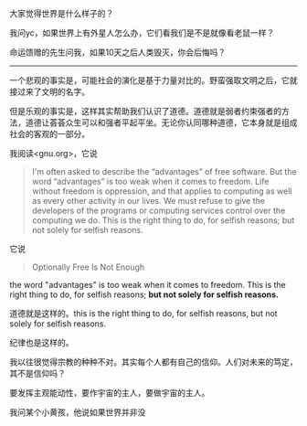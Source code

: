 大家觉得世界是什么样子的？

我问yc，如果世界上有外星人怎么办，它们看我们是不是就像看老鼠一样？

命运馈赠的先生问我，如果10天之后人类毁灭，你会后悔吗？

---

一个悲观的事实是，可能社会的演化是基于力量对比的。野蛮强取文明之后，它就接过来了文明的名字。

但是乐观的事实是，这样其实帮助我们认识了道德。道德就是弱者约束强者的方法，道德让荟荟众生可以和强者平起平坐。无论你认同哪种道德，它本身就是组成社会的客观的一部分。

我阅读<gnu.org>，它说

> I'm often asked to describe the “advantages” of free software. But the word “advantages” is too weak when it comes to freedom. Life without freedom is oppression, and that applies to computing as well as every other activity in our lives. We must refuse to give the developers of the programs or computing services control over the computing we do. This is the right thing to do, for selfish reasons; but not solely for selfish reasons.

它说

> Optionally Free Is Not Enough

the word "advantages" is too weak when it comes to freedom. This is the right thing to do, for selfish reasons; **but not solely for selfish reasons.**

道德就是这样的。this is the right thing to do, for selfish reasons, but not solely for selfish reasons.

纪律也是这样的。

我以往很觉得宗教的种种不对。其实每个人都有自己的信仰。人们对未来的笃定，其不是信仰吗？

要发挥主观能动性，要作宇宙的主人，要做宇宙的主人。

我问某个小黄孩，他说如果世界并非没
<!--stackedit_data:
eyJoaXN0b3J5IjpbMzYwMTc3OTIyLDIzNDM4MTg2OCwtNDA3MT
g5NywxMDAwNDQ2OTc3XX0=
-->